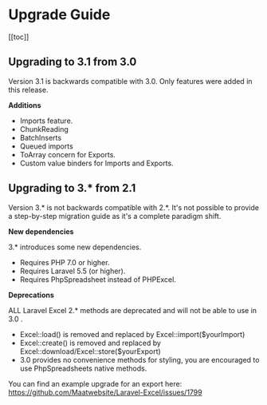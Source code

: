 # Upgrade Guide

[[toc]]

## Upgrading to 3.1 from 3.0

Version 3.1 is backwards compatible with 3.0. Only features were added in this release.

__Additions__

* Imports feature.
* ChunkReading
* BatchInserts
* Queued imports
* ToArray concern for Exports.
* Custom value binders for Imports and Exports.

## Upgrading to 3.* from 2.1

Version 3.* is not backwards compatible with 2.*. It's not possible to provide a step-by-step migration guide as it's a complete paradigm shift.

__New dependencies__

3.* introduces some new dependencies.

* Requires PHP 7.0 or higher.
* Requires Laravel 5.5 (or higher).
* Requires PhpSpreadsheet instead of PHPExcel.

__Deprecations__

ALL Laravel Excel 2.* methods are deprecated and will not be able to use in 3.0 . 

- Excel::load() is removed and replaced by Excel::import($yourImport)
- Excel::create() is removed and replaced by Excel::download/Excel::store($yourExport)
- 3.0 provides no convenience methods for styling, you are encouraged to use PhpSpreadsheets native methods.

You can find an example upgrade for an export here: https://github.com/Maatwebsite/Laravel-Excel/issues/1799
